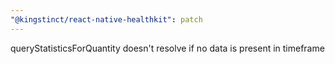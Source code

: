 ```yaml
---
"@kingstinct/react-native-healthkit": patch
---
```


queryStatisticsForQuantity doesn't resolve if no data is present in timeframe
